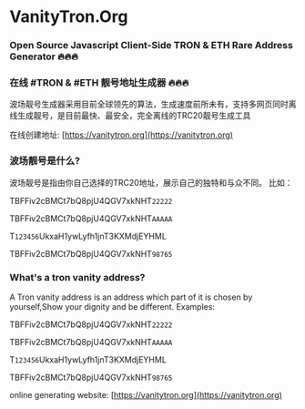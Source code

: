 # VanityTron.Org

### Open Source Javascript Client-Side TRON & ETH Rare Address Generator 🔥🔥🔥

### 在线 #TRON & #ETH 靓号地址生成器 🔥🔥🔥

波场靓号生成器采用目前全球领先的算法，生成速度前所未有，支持多网页同时离线生成靓号，是目前最快、最安全，完全离线的TRC20靓号生成工具

在线创建地址: [https://vanitytron.org](https://vanitytron.org)

### 波场靓号是什么?

波场靓号是指由你自己选择的TRC20地址，展示自己的独特和与众不同。
比如：

TBFFiv2cBMCt7bQ8pjU4QGV7xkNHT`22222`

TBFFiv2cBMCt7bQ8pjU4QGV7xkNHT`AAAAA`

T`123456`UkxaH1ywLyfh1jnT3KXMdjEYHML

TBFFiv2cBMCt7bQ8pjU4QGV7xkNHT`98765`


### What's a tron vanity address?

A Tron vanity address is an address which part of it is chosen by yourself,Show your dignity and be different.
Examples:

TBFFiv2cBMCt7bQ8pjU4QGV7xkNHT`22222`

TBFFiv2cBMCt7bQ8pjU4QGV7xkNHT`AAAAA`

T`123456`UkxaH1ywLyfh1jnT3KXMdjEYHML

TBFFiv2cBMCt7bQ8pjU4QGV7xkNHT`98765`

online generating website: [https://vanitytron.org](https://vanitytron.org)
